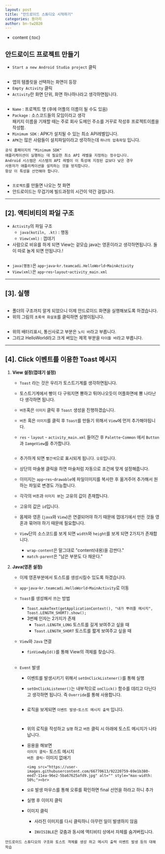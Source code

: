 ```yaml
---
layout: post
title: "안드로이드 스튜디오 시작하기"
categories: 동아리
author: bn-tw2020
---
```

* content
{:toc}





## 안드로이드 프로젝트 만들기

-   `Start a new Android Studio project` 클릭<br>

<img src="https://user-images.githubusercontent.com/66770613/92210656-1a48bb00-eeca-11ea-91eb-d1a064e0a64d.png" alt="" style="max-width: 50%;"><br>

-   앱의 템플릿을 선택하는 화면이 등장
-   `Empty Activity` 클릭
-   `Activity`란 화면 단위, 화면 하나하나라고 생각하면됩니다.<br>

<img src="https://user-images.githubusercontent.com/66770613/92211312-39941800-eecb-11ea-930a-7e3006ef950d.png" alt="" style="max-width: 50%;"><br>

-   `Name` : 프로젝트 명 (후에 어플의 이름이 될 수도 있음)
-   `Package` : 소스코드들의 모임이라고 생각<br/>패키지 이름을 기재할 때는 주로 회사 도메인 주소를 거꾸로 작성후 프로젝트이름을 작성함.
-   `Minimum SDK` : APK가 설치될 수 있는 최소 API레벨입니다.
-   `APK`는 많은 사람들이 설치파일이라고 생각하는데 `하나의 압축파일` 입니다.

```
공식 홈페이지의 "Minimum SDK"
애플리케이션이 실행하는 데 필요한 최소 API 레벨을 지정하는 정수입니다.
Android 시스템은 시스템의 API 레벨이 이 특성에 지정된 값보다 낮은 경우
사용자가 애플리케이션을 설치하는 것을 방지합니다.
항상 이 특성을 선언해야 합니다.
```

<img src="https://user-images.githubusercontent.com/66770613/92212191-8e845e00-eecc-11ea-8e3c-a3311634d881.jpg" alt="" style="max-width: 50%;"><br>

-   `프로젝트`를 만들면 나오는 첫 화면
-   안드로이드는 무겁기에 빌드과정의 시간이 약간 걸립니다.

---

## [2]. 액티비티의 파일 구조

-   `Activity`의 파일 구조
    -   `java(kotiln, .kt)` : 행동
    -   `View(xml)` : 껍데기
-   사람으로 비유를 하게 되면 View는 겉모습 java는 영혼이라고 생각하면됩니다. 둘이 따로 놀게 되면 안됩니다.!

<img src="https://user-images.githubusercontent.com/66770613/92212776-706b2d80-eecd-11ea-96e7-fc6667da04a0.jpg" alt="" style="max-width: 50%;"><br>

-   `java(행동)`은 `app`-`java`-`kr.teamcadi.HelloWorld`-`MainActivity`
-   `View(xml)`은 `app`-`res`-`layout`-`activity_main.xml`

---

## [3]. 실행

<img src="https://user-images.githubusercontent.com/66770613/92213124-fdae8200-eecd-11ea-8ec2-9dede91b90be.jpg" alt="" style="max-width: 50%;"><br>

-   폴더의 구조까지 알게 되었으니 이제 안드로이드 화면을 실행해보도록 하겠습니다.
-   위의 그림의 `초록색 화살표`를 클릭하면 실행이됩니다.

<img src="https://user-images.githubusercontent.com/66770613/92215531-e2447680-eecf-11ea-96ad-9a21806b18b0.jpg" alt="" style="max-width: 50%;"><br>

-   위의 배터리표시, 통신사로고 부분은 `노티 바`라고 부릅니다.
-   그리고 HelloWorld라고 크게 써있는 제목 부분을 `타이틀 바`라고 부릅니다.

---

## [4]. Click 이벤트를 이용한 Toast 메시지

1.  **View 설정(껍데기 설정)**

    - `Toast` 라는 것은 우리가 토스트기계를 생각하면됩니다.
    - 토스트기계에서 빵이 다 구워지면 뿅하고 튀어나오듯이 어플화면에 뿅 나타난다 생각하면 됩니다.
    - `버튼`혹은 `이미지` 클릭 후 `Toast` 생성을 진행하겠습니다.
    - `버튼` 혹은 `이미지`를 클릭 후 `Toast`를 만들기 위해서 `View`에 먼저 추가해야됩니다.
    - `res` - `layout` - `activity_main.xml` 들어간 후 `Palette`-`Common` 에서 `Button`과 `IamgeView`를 추가합니다.

        <img src="https://user-images.githubusercontent.com/66770613/92216022-acec5880-eed0-11ea-942a-c7dc9370bc8c.jpg" alt="" style="max-width: 50%;"><br>

    - 추가하게 되면 `빨간색`으로 표시되게 됩니다. `오류`입니다.<br>
      <img src="https://user-images.githubusercontent.com/66770613/92216184-f0df5d80-eed0-11ea-9502-4851454e9f3b.jpg" alt="" style="max-width: 50%;"><br>
    - 상단의 마술봉 클릭을 하면 마술처럼 자동으로 조건에 맞게 설정해줍니다.
    - 이미지는 `app`-`res`-`drawable`에 파일이미지를 복사한 후 옮겨주어 추가해서 원하는 파일로 변경도 가능합니다.

    - 각각의 `버튼`과 `이미지 뷰`는 고유의 값이 존재합니다.
    - 고유의 값은 `id`입니다.
    - 몸체와 영혼 (`java`와 `View`)은 연결되어야 하기 때문에 껍데기에서 만든 것들 영혼과 묶어야 하기 때문에 필요합니다.<br/>
      <img src="https://user-images.githubusercontent.com/66770613/92216986-06a15280-eed2-11ea-8bf1-fc2645a91979.jpg" alt="" style="max-width: 50%;"><br>

    - `View`단의 소스코드를 보게 되면 `width`와 `height`를 보게 되면 2가지가 존재합니다.
        - `wrap-content`은 말그대로 "content(내용)을 감싼다."
        - `match-parent`은 "남은 부분도 다 채운다."

2.  **Java(영혼 설정)**

    -   이제 영혼부분에서 토스트를 생성시킬수 있도록 하겠습니다.
    -   `app`-`java`-`kr.teamcadi.HelloWorld`-`MainActivity`로 이동
    -   `Toast`를 생성해서 쓰는 방법

        - `Toast.makeText(getApplicationContext(), "내가 뿌려줄 메시지", Toast.LENGTH_SHORT).show();`
        - 3번째 인자는 2가지가 존재
            - `Toast.LENGTH_LONG` 토스트를 길게 보여주고 싶을 때
            - `Toast.LENGTH_SHORT` 토스트를 짧게 보여주고 싶을 때

    -   `View`와 `Java` 연결

        - `finViewById()`를 통해 View의 객체를 찾습니다.<br>
          <img src="https://user-images.githubusercontent.com/66770613/92218804-9d6f0e80-eed4-11ea-98bb-3cf4a2ed0006.jpg" alt="" style="max-width: 50%;"><br>

    -   `Event` 발생

        -   이벤트를 발생시키기 위해서 `setOnClickListener()`를 통해 실행
        -   `setOnClickListener()`는 내부적으로 `onClick()` 함수를 데리고 다닌다고 생각하면 됩니다. 즉 `Override`를 통해 사용합니다.

            <img src="https://user-images.githubusercontent.com/66770613/92219171-2ab26300-eed5-11ea-9a96-2a8ac86f4d5b.jpg" alt="" style="max-width: 50%;"><br>

        -   로직을 보게되면 `이벤트 발생`-`토스트 메시지 출력` 입니다.

            <img src="https://user-images.githubusercontent.com/66770613/92219476-94327180-eed5-11ea-8466-f6fb0eafb99b.jpg" alt="" style="max-width: 50%;"><br>

            <img src="https://user-images.githubusercontent.com/66770613/92220249-ae208400-eed6-11ea-9d99-038c97e2a472.jpg" alt="" style="max-width: 50%;"><br>

        -   위의 로직을 작성하고 `실행` 하고 `버튼` 클릭 시 아래에 토스트 메시지가 나타납니다.

        -   응용을 해보면<br>
            `이미지 클릭`- 토스트 메시지<br>
            `버튼 클릭`- 이미지 없애기<br>

                <img src="https://user-images.githubusercontent.com/66770613/92220759-69e1b380-eed7-11ea-96e2-5ba67625afd9.jpg" alt="" style="max-width: 50%;"><br>

        -   `오류` 발생 마우스를 통해 오류를 확인하면 final 선언을 하라고 하니 추가<br>
            <img src="https://user-images.githubusercontent.com/66770613/92220941-a7464100-eed7-11ea-863c-6a94033b2ecd.jpg" alt="" style="max-width: 50%;"><br>

        -   실행 후 이미지 클릭<br>
            <img src="https://user-images.githubusercontent.com/66770613/92221905-25571780-eed9-11ea-9ed1-f28fa2ef38ad.jpg" alt="" style="max-width: 50%;"><br>
        -   이미지 클릭<br>
            <img src="https://user-images.githubusercontent.com/66770613/92222058-60f1e180-eed9-11ea-8062-f45189293993.jpg" alt="" style="max-width: 50%;"><br>

            - 사라진 이미지를 다시 클릭하니 아무런 일이 발생하지 않음

            - `INVISIBLE`은 갖춤과 동시에 액티비티 상에서 자체를 숨겨버립니다.

```
안드로이드 스튜디오의 구조와 토스트 객체를 생성 하고 메시지 출력 이벤트 발생 등의 대해 학습
```
